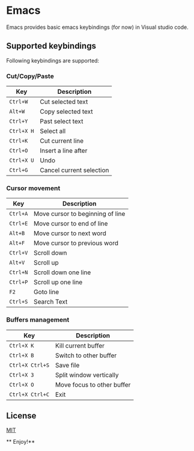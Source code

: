 # Emacs
Emacs provides basic emacs keybindings (for now) in Visual studio code.

## Supported keybindings
Following keybindings are supported:

### Cut/Copy/Paste

Key                       | Description
------------------------- | -------------------------
`Ctrl+W`                  | Cut selected text
`Alt+W`                   | Copy selected text 
`Ctrl+Y`                  | Past select text
`Ctrl+X H`                | Select all
`Ctrl+K`                  | Cut current line
`Ctrl+O`                  | Insert a line after 
`Ctrl+X U`                | Undo
`Ctrl+G`                  | Cancel current selection

### Cursor movement

Key                       | Description
------------------------- | -------------------------
`Ctrl+A`                  | Move cursor to beginning of line
`Ctrl+E`                  | Move cursor to end of line
`Alt+B`                   | Move cursor to next word
`Alt+F`                   | Move cursor to previous word
`Ctrl+V`                  | Scroll down 
`Alt+V`                   | Scroll up
`Ctrl+N`                  | Scroll down one line
`Ctrl+P`                  | Scroll up one line
`F2`                      | Goto line
`Ctrl+S`                  | Search Text

### Buffers management

Key                       | Description
------------------------- | -------------------------
`Ctrl+X K`                | Kill current buffer
`Ctrl+X B`                | Switch to other buffer
`Ctrl+X Ctrl+S`           | Save file
`Ctrl+X 3`                | Split window vertically
`Ctrl+X O`                | Move focus to other buffer
`Ctrl+X Ctrl+C`           | Exit


## License

[MIT](LICENSE.txt)

** Enjoy!**
